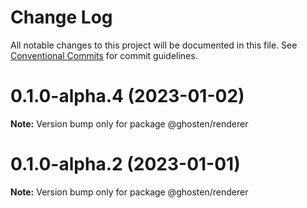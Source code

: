 # Change Log

All notable changes to this project will be documented in this file.
See [Conventional Commits](https://conventionalcommits.org) for commit guidelines.

# 0.1.0-alpha.4 (2023-01-02)

**Note:** Version bump only for package @ghosten/renderer

# 0.1.0-alpha.2 (2023-01-01)

**Note:** Version bump only for package @ghosten/renderer
